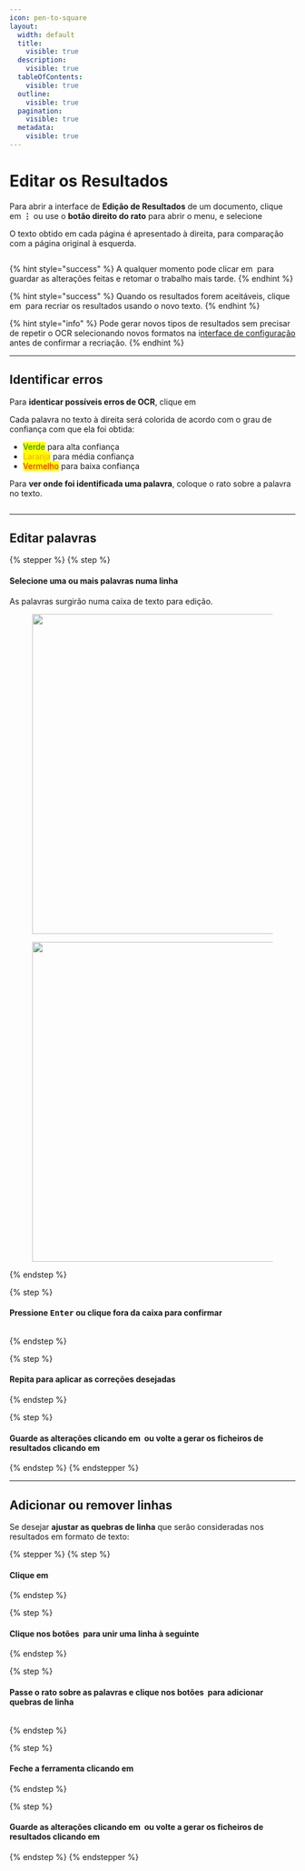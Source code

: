 ```yaml
---
icon: pen-to-square
layout:
  width: default
  title:
    visible: true
  description:
    visible: true
  tableOfContents:
    visible: true
  outline:
    visible: true
  pagination:
    visible: true
  metadata:
    visible: true
---
```


# Editar os Resultados

Para abrir a interface de **Edição de Resultados** de um documento, clique em <kbd>**⋮**</kbd> ou use o **botão direito do rato** para abrir o menu, e selecione <img src="../.gitbook/assets/image (1) (1).png" alt="" data-size="line">

O texto obtido em cada página é apresentado à direita, para comparação com a página original à esquerda.

<figure><img src="../.gitbook/assets/image (2).png" alt=""><figcaption></figcaption></figure>

{% hint style="success" %}
A qualquer momento pode clicar em <img src="../.gitbook/assets/image (43).png" alt="" data-size="line"> para guardar as alterações feitas e retomar o trabalho mais tarde.
{% endhint %}

{% hint style="success" %}
Quando os resultados forem aceitáveis, clique em <img src="../.gitbook/assets/image (5).png" alt="" data-size="line"> para recriar os resultados usando o novo texto.
{% endhint %}

{% hint style="info" %}
Pode gerar novos tipos de resultados sem precisar de repetir o OCR selecionando novos formatos na i[nterface de configuração](configurar-ocr.md#formatos-de-resultados) antes de confirmar a recriação.
{% endhint %}

***

## Identificar erros

Para **identicar possíveis erros de OCR**, clique em <img src="../.gitbook/assets/image (6).png" alt="" data-size="line">

Cada palavra no texto à direita será colorida de acordo com o grau de confiança com que ela foi obtida:

* <mark style="color:green;">Verde</mark> para alta confiança
* <mark style="color:orange;">Laranja</mark> para média confiança
* <mark style="color:red;">Vermelho</mark> para baixa confiança

Para **ver onde foi identificada uma palavra**, coloque o rato sobre a palavra no texto.

<figure><img src="../.gitbook/assets/image (7).png" alt=""><figcaption></figcaption></figure>

***

## Editar palavras

{% stepper %}
{% step %}
#### Selecione uma ou mais palavras numa linha

As palavras surgirão numa caixa de texto para edição.

<figure><img src="../.gitbook/assets/image (8).png" alt="" width="563"><figcaption></figcaption></figure>

<figure><img src="../.gitbook/assets/image (9).png" alt="" width="563"><figcaption></figcaption></figure>
{% endstep %}

{% step %}
#### Pressione <kbd>Enter</kbd> ou clique fora da caixa para confirmar

<figure><img src="../.gitbook/assets/image (12).png" alt=""><figcaption></figcaption></figure>
{% endstep %}

{% step %}
#### Repita para aplicar as correções desejadas
{% endstep %}

{% step %}
#### Guarde as alterações clicando em <img src="../.gitbook/assets/image (43).png" alt="" data-size="line"> ou volte a gerar os ficheiros de resultados clicando em <img src="../.gitbook/assets/image (5).png" alt="" data-size="line">
{% endstep %}
{% endstepper %}

***

## Adicionar ou remover linhas

Se desejar **ajustar as quebras de linha** que serão consideradas nos resultados em formato de texto:

{% stepper %}
{% step %}
#### Clique em <img src="../.gitbook/assets/image (14).png" alt="" data-size="line">
{% endstep %}

{% step %}
#### Clique nos botões <img src="../.gitbook/assets/image (15).png" alt="" data-size="line"> para unir uma linha à seguinte
{% endstep %}

{% step %}
#### Passe o rato sobre as palavras e clique nos botões <img src="../.gitbook/assets/image (17).png" alt="" data-size="line"> para adicionar quebras de linha

<figure><img src="../.gitbook/assets/image (13).png" alt=""><figcaption></figcaption></figure>
{% endstep %}

{% step %}
#### Feche a ferramenta clicando em <img src="../.gitbook/assets/image (18).png" alt="" data-size="line">
{% endstep %}

{% step %}
#### Guarde as alterações clicando em <img src="../.gitbook/assets/image (43).png" alt="" data-size="line"> ou volte a gerar os ficheiros de resultados clicando em <img src="../.gitbook/assets/image (5).png" alt="" data-size="line">
{% endstep %}
{% endstepper %}
